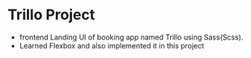 # Trillo Project

- frontend Landing UI of booking app named Trillo using Sass(Scss).
- Learned Flexbox and also implemented it in this project
